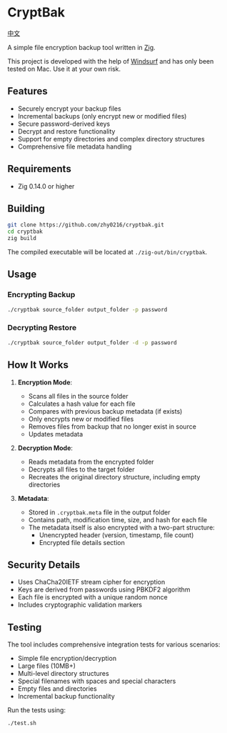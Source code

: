 # CryptBak
[中文](README_CN.md)

A simple file encryption backup tool written in [Zig](https://ziglang.org/).

This project is developed with the help of [Windsurf](https://www.windsurfrs.com/) and has only been tested on Mac. Use it at your own risk.
## Features

- Securely encrypt your backup files
- Incremental backups (only encrypt new or modified files)
- Secure password-derived keys
- Decrypt and restore functionality
- Support for empty directories and complex directory structures
- Comprehensive file metadata handling

## Requirements

- Zig 0.14.0 or higher

## Building

```bash
git clone https://github.com/zhy0216/cryptbak.git
cd cryptbak
zig build
```

The compiled executable will be located at `./zig-out/bin/cryptbak`.

## Usage

### Encrypting Backup

```bash
./cryptbak source_folder output_folder -p password
```

### Decrypting Restore

```bash
./cryptbak source_folder output_folder -d -p password
```

## How It Works

1. **Encryption Mode**:
   - Scans all files in the source folder
   - Calculates a hash value for each file
   - Compares with previous backup metadata (if exists)
   - Only encrypts new or modified files
   - Removes files from backup that no longer exist in source
   - Updates metadata

2. **Decryption Mode**:
   - Reads metadata from the encrypted folder
   - Decrypts all files to the target folder
   - Recreates the original directory structure, including empty directories

3. **Metadata**:
   - Stored in `.cryptbak.meta` file in the output folder
   - Contains path, modification time, size, and hash for each file
   - The metadata itself is also encrypted with a two-part structure:
     - Unencrypted header (version, timestamp, file count)
     - Encrypted file details section

## Security Details

- Uses ChaCha20IETF stream cipher for encryption
- Keys are derived from passwords using PBKDF2 algorithm
- Each file is encrypted with a unique random nonce
- Includes cryptographic validation markers

## Testing

The tool includes comprehensive integration tests for various scenarios:
- Simple file encryption/decryption
- Large files (10MB+)
- Multi-level directory structures
- Special filenames with spaces and special characters
- Empty files and directories
- Incremental backup functionality

Run the tests using:
```bash
./test.sh
```
